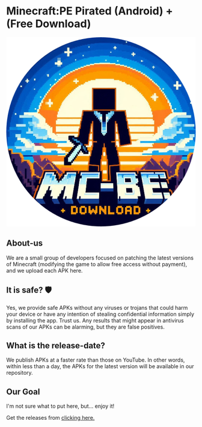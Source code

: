 # Minecraft:PE Pirated (Android) + (Free Download)

![MCBE Logo](assets/mcbe1.png)

## About-us

We are a small group of developers focused on patching the latest versions of Minecraft (modifying the game to allow free access without payment), and we upload each APK here.

## It is safe? 🛡

Yes, we provide safe APKs without any viruses or trojans that could harm your device or have any intention of stealing confidential information simply by installing the app. Trust us. Any results that might appear in antivirus scans of our APKs can be alarming, but they are false positives.

## What is the release-date?

We publish APKs at a faster rate than those on YouTube. In other words, within less than a day, the APKs for the latest version will be available in our repository.

## Our Goal

I'm not sure what to put here, but... enjoy it!

Get the releases from [clicking here.](https://github.com/ToolsPeople200/mcbe-apk/releases)
